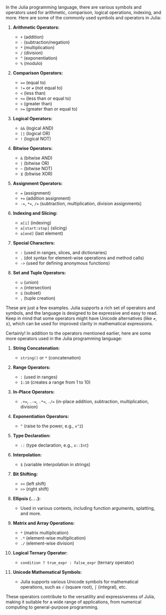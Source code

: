 In the Julia programming language, there are various symbols and operators used for arithmetic, comparison, logical operations, indexing, and more. Here are some of the commonly used symbols and operators in Julia:

1. **Arithmetic Operators:**
   - `+` (addition)
   - `-` (subtraction/negation)
   - `*` (multiplication)
   - `/` (division)
   - `^` (exponentiation)
   - `%` (modulo)

2. **Comparison Operators:**
   - `==` (equal to)
   - `!=` or `≠` (not equal to)
   - `<` (less than)
   - `<=` (less than or equal to)
   - `>` (greater than)
   - `>=` (greater than or equal to)

3. **Logical Operators:**
   - `&&` (logical AND)
   - `||` (logical OR)
   - `!` (logical NOT)

4. **Bitwise Operators:**
   - `&` (bitwise AND)
   - `|` (bitwise OR)
   - `~` (bitwise NOT)
   - `⊻` (bitwise XOR)

5. **Assignment Operators:**
   - `=` (assignment)
   - `+=` (addition assignment)
   - `-=`, `*=`, `/=` (subtraction, multiplication, division assignments)

6. **Indexing and Slicing:**
   - `a[i]` (indexing)
   - `a[start:stop]` (slicing)
   - `a[end]` (last element)

7. **Special Characters:**
   - `:` (used in ranges, slices, and dictionaries)
   - `.` (dot syntax for element-wise operations and method calls)
   - `->` (used for defining anonymous functions)

8. **Set and Tuple Operators:**
   - `∪` (union)
   - `∩` (intersection)
   - `⊆` (subset)
   - `,` (tuple creation)

These are just a few examples. Julia supports a rich set of operators and symbols, and the language is designed to be expressive and easy to read. Keep in mind that some operators might have Unicode alternatives (like `≠`, `⊻`), which can be used for improved clarity in mathematical expressions.

Certainly! In addition to the operators mentioned earlier, here are some more operators used in the Julia programming language:

1. **String Concatenation:**
   - `string()` or `*` (concatenation)

2. **Range Operators:**
   - `:` (used in ranges)
   - `1:10` (creates a range from 1 to 10)

3. **In-Place Operators:**
   - `.+=`, `.-=`, `.*=`, `./=` (in-place addition, subtraction, multiplication, division)

4. **Exponentiation Operators:**
   - `^` (raise to the power, e.g., `x^2`)

5. **Type Declaration:**
   - `::` (type declaration, e.g., `x::Int`)

6. **Interpolation:**
   - `$` (variable interpolation in strings)

7. **Bit Shifting:**
   - `<<` (left shift)
   - `>>` (right shift)

8. **Ellipsis (`...`):**
   - Used in various contexts, including function arguments, splatting, and more.

9. **Matrix and Array Operations:**
   - `*` (matrix multiplication)
   - `.*` (element-wise multiplication)
   - `./` (element-wise division)

10. **Logical Ternary Operator:**
    - `condition ? true_expr : false_expr` (ternary operator)

11. **Unicode Mathematical Symbols:**
    - Julia supports various Unicode symbols for mathematical operations, such as `√` (square root), `∫` (integral), etc.

These operators contribute to the versatility and expressiveness of Julia, making it suitable for a wide range of applications, from numerical computing to general-purpose programming.